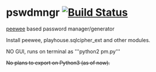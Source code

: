 # pswdmngr [![Build Status](https://travis-ci.org/chshbh/pswdmngr.svg?branch=master)](https://travis-ci.org/chshbh/pswdmngr)
[peewee](https://github.com/coleifer/peewee) based password manager/generator

Install peewee, playhouse.sqlcipher_ext and other modules.

NO GUI, runs on terminal as '''python2 pm.py'''

~~No plans to export on Python3 (as of now).~~
